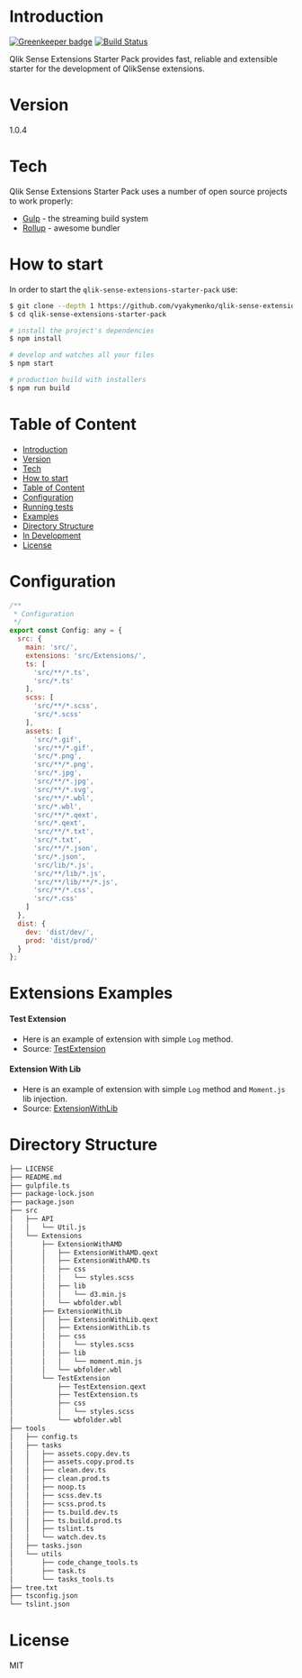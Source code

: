 # Introduction

[![Greenkeeper badge](https://badges.greenkeeper.io/vyakymenko/qlik-sense-extensions-starter-pack.svg)](https://greenkeeper.io/)
[![Build Status](https://travis-ci.org/vyakymenko/qlik-sense-extensions-starter-pack.svg?branch=master)](https://travis-ci.org/vyakymenko/qlik-sense-extensions-starter-pack)

Qlik Sense Extensions Starter Pack provides fast, reliable and extensible starter for the development of QlikSense extensions.

# Version
1.0.4

# Tech

Qlik Sense Extensions Starter Pack uses a number of open source projects to work properly:

* [Gulp] - the streaming build system
* [Rollup] - awesome bundler

# How to start

In order to start the `qlik-sense-extensions-starter-pack` use:

```bash
$ git clone --depth 1 https://github.com/vyakymenko/qlik-sense-extensions-starter-pack.git
$ cd qlik-sense-extensions-starter-pack

# install the project's dependencies
$ npm install

# develop and watches all your files
$ npm start

# production build with installers
$ npm run build
```

# Table of Content

- [Introduction](#introduction)
- [Version](#version)
- [Tech](#tech)
- [How to start](#how-to-start)
- [Table of Content](#table-of-content)
- [Configuration](#configuration)
- [Running tests](#running-tests)
- [Examples](#examples)
- [Directory Structure](#directory-structure)
- [In Development](#in-development)
- [License](#license)

# Configuration

```js
/**
 * Configuration
 */
export const Config: any = {
  src: {
    main: 'src/',
    extensions: 'src/Extensions/',
    ts: [
      'src/**/*.ts',
      'src/*.ts'
    ],
    scss: [
      'src/**/*.scss',
      'src/*.scss'
    ],
    assets: [
      'src/*.gif',
      'src/**/*.gif',
      'src/*.png',
      'src/**/*.png',
      'src/*.jpg',
      'src/**/*.jpg',
      'src/**/*.svg',
      'src/**/*.wbl',
      'src/*.wbl',
      'src/**/*.qext',
      'src/*.qext',
      'src/**/*.txt',
      'src/*.txt',
      'src/**/*.json',
      'src/*.json',
      'src/lib/*.js',
      'src/**/lib/*.js',
      'src/**/lib/**/*.js',
      'src/**/*.css',
      'src/*.css'
    ]
  },
  dist: {
    dev: 'dist/dev/',
    prod: 'dist/prod/'
  }
};
```

# Extensions Examples

#### Test Extension

- Here is an example of extension with simple `Log` method.
- Source: [TestExtension](https://github.com/vyakymenko/qlik-sense-extensions-starter-pack/tree/master/src/Extensions/TestExtension)

#### Extension With Lib

- Here is an example of extension with simple `Log` method and `Moment.js` lib injection.
- Source: [ExtensionWithLib](https://github.com/vyakymenko/qlik-sense-extensions-starter-pack/tree/master/src/Extensions/ExtensionWithLib)

# Directory Structure

```sh
├── LICENSE
├── README.md
├── gulpfile.ts
├── package-lock.json
├── package.json
├── src
│   ├── API
│   │   └── Util.js
│   └── Extensions
│       ├── ExtensionWithAMD
│       │   ├── ExtensionWithAMD.qext
│       │   ├── ExtensionWithAMD.ts
│       │   ├── css
│       │   │   └── styles.scss
│       │   ├── lib
│       │   │   └── d3.min.js
│       │   └── wbfolder.wbl
│       ├── ExtensionWithLib
│       │   ├── ExtensionWithLib.qext
│       │   ├── ExtensionWithLib.ts
│       │   ├── css
│       │   │   └── styles.scss
│       │   ├── lib
│       │   │   └── moment.min.js
│       │   └── wbfolder.wbl
│       └── TestExtension
│           ├── TestExtension.qext
│           ├── TestExtension.ts
│           ├── css
│           │   └── styles.scss
│           └── wbfolder.wbl
├── tools
│   ├── config.ts
│   ├── tasks
│   │   ├── assets.copy.dev.ts
│   │   ├── assets.copy.prod.ts
│   │   ├── clean.dev.ts
│   │   ├── clean.prod.ts
│   │   ├── noop.ts
│   │   ├── scss.dev.ts
│   │   ├── scss.prod.ts
│   │   ├── ts.build.dev.ts
│   │   ├── ts.build.prod.ts
│   │   ├── tslint.ts
│   │   └── watch.dev.ts
│   ├── tasks.json
│   └── utils
│       ├── code_change_tools.ts
│       ├── task.ts
│       └── tasks_tools.ts
├── tree.txt
├── tsconfig.json
└── tslint.json
```
 
# License

MIT

   [Gulp]: <http://gulpjs.com>
   [Rollup]: <https://rollupjs.org>